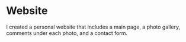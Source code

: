 # Website
I created a personal website that includes a main page, a photo gallery, comments under each photo, and a contact form.
